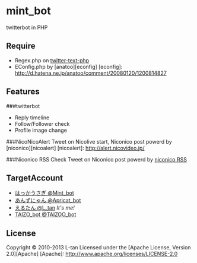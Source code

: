 mint\_bot
========

twitterbot in PHP

Require
--------
- Regex.php on [twitter-text-php](https://github.com/mzsanford/twitter-text-php)
- EConfig.php by [anatoo][econfig]
[econfig]: http://d.hatena.ne.jp/anatoo/comment/20080120/1200814827

Features
--------
###twitterbot
- Reply timeline
- Follow/Follower check
- Profile image change

###NicoNicoAlert
Tweet on Nicolive start, Niconico post powerd by [niconico][nicoalert]
[nicoalert]: http://alert.nicovideo.jp/

###Niconico RSS Check
Tweet on Niconico post powerd by [niconico RSS](http://www.nicovideo.jp/rss)

TargetAccount
--------
- [はっかうさぎ @Mint\_bot](https://twitter.com/Mint_bot)
- [あんずにゃん @Apricat\_bot](https://twitter.com/Apricat_bot)
- [えるたん @L\_tan](https://twitter.com/L_tan) *It's me!*
- [TAIZO\_bot @TAIZOO\_bot](https://twitter.com/TAIZOO_bot)

License
--------
Copyright &copy; 2010-2013 L-tan
Licensed under the [Apache License, Version 2.0][Apache]
[Apache]: http://www.apache.org/licenses/LICENSE-2.0

